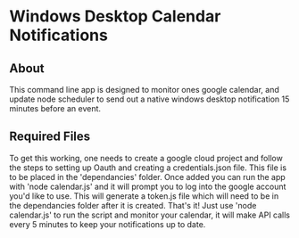 # Windows Desktop Calendar Notifications
## About
This command line app is designed to monitor ones google calendar, and update node scheduler to send out a native windows desktop notification 15 minutes before an event.
## Required Files
To get this working, one needs to create a google cloud project and follow the steps to setting up Oauth and creating a credentials.json file. This file is to be placed in the 'dependancies' folder. Once added you can run the app with 'node calendar.js' and it will prompt you to log into the google account you'd like to use. This will generate a token.js file which will need to be in the dependancies folder after it is created. That's it! Just use 'node calendar.js' to run the script and monitor your calendar, it will make API calls every 5 minutes to keep your notifications up to date.
